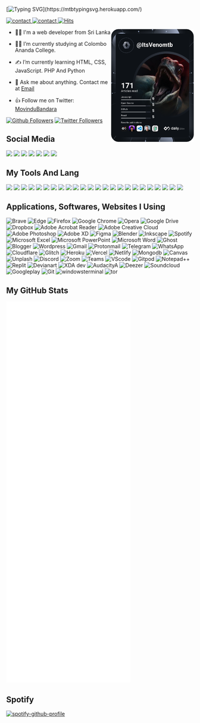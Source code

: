 [![Typing SVG](https://readme-typing-svg.herokuapp.com?font=Play&size=32&color=C8C8C8&lines=Hi+I'm+Movindu+Bandara.)](https://mtbtypingsvg.herokuapp.com/)

<a href="#"> ![contact](https://img.shields.io/badge/Contact%20me-On%20Telegram-blue) </a>
<a href="https://movindu.codes">![contact](https://img.shields.io/badge/Visit%20Web-movindu.codes-red) </a>
[![Hits](https://hits.seeyoufarm.com/api/count/incr/badge.svg?url=https%3A%2F%2Fgithub.com%2FMovindutb&count_bg=%239673DF&title_bg=%23555555&icon=github.svg&icon_color=%23E7E7E7&title=Hits&edge_flat=false)](https://github.com/Movindutb)

<img width="44%" align="right" alt="Github" src="https://github.com/Movindutb/Movindutb/raw/main/devcard.svg" />

- 👨‍💻 I'm a web developer from Sri Lanka

- 👩‍🎓 I’m currently studying at Colombo Ananda College.

- ✍ I’m currently learning HTML, CSS, JavaScript. PHP And Python

- 💬 Ask me about anything. Contact me at <a href=mailto:me@movindu.codes>Email</a>

- 👍 Follow me on Twitter:  <a href="https://twitter.com/MovinduBandara">MovinduBandara</a>

[![Github Followers](https://img.shields.io/github/followers/Movindutb?style=social)](https://github.com/Movindutb)
[![Twitter Followers](https://img.shields.io/twitter/follow/MovinduBandara?label=Followers&style=social)](https://twitter.com/MovinduBandara)

##  Social  Media

<a href="https://www.instagram.com/itsmovindutb/"><img width="5%" href="#" src="https://www.vectorlogo.zone/logos/instagram/instagram-tile.svg"></a>
<a href="https://pin.it/5xz1CPV"><img width="5%" href="#" src="https://www.vectorlogo.zone/logos/pinterest/pinterest-tile.svg"></a>
<a href="https://twitter.com/MovinduBandara"><img width="5%" href="#" src="https://www.vectorlogo.zone/logos/twitter/twitter-tile.svg"></a>
<a href="https://github.com/Movindutb"><img width="5%" href="#" src="https://www.vectorlogo.zone/logos/github/github-tile.svg"></a>
<a href="https://discordapp.com/users/EN-J0Y#5504"><img width="5%" href="#" src="https://www.vectorlogo.zone/logos/discordapp/discordapp-tile.svg"></a>
<a href="https://www.twitch.tv/itsvenomtb"><img width="5%" href="#" src="https://www.vectorlogo.zone/logos/twitch/twitch-tile.svg"></a>
<a href="https://open.spotify.com/user/31qupi4m7yencnyxl7ilnbclk6km"><img width="5%" href="#" src="https://www.vectorlogo.zone/logos/spotify/spotify-tile.svg"></a>

## My Tools And Lang 

  <code><img width="5%"  src="https://www.vectorlogo.zone/logos/w3_html5/w3_html5-icon.svg"></code>
    <code><img width="5%"  src="https://www.vectorlogo.zone/logos/w3_css/w3_css-icon.svg"></code>
  <code><img width="5%"  src="https://www.vectorlogo.zone/logos/javascript/javascript-icon.svg"></code>
  <code><img width="5%"  src="https://www.vectorlogo.zone/logos/python/python-icon.svg"></code>
      <code><img width="5%"  src="https://www.vectorlogo.zone/logos/nodejs/nodejs-icon.svg"></code>
        <code><img width="5%"  src="https://www.vectorlogo.zone/logos/sass-lang/sass-lang-icon.svg"></code>
    <code><img width="5%"  src="https://www.vectorlogo.zone/logos/github/github-icon.svg"></code>
  <code><img width="5%"  src="https://www.vectorlogo.zone/logos/git-scm/git-scm-icon.svg"></code>
    <code><img width="5%"  src="https://www.vectorlogo.zone/logos/gitlab/gitlab-icon.svg"></code>
   <code><img width="5%"  src="https://www.vectorlogo.zone/logos/google_cloud/google_cloud-icon.svg"></code>
    <code><img width="5%"  src="https://www.vectorlogo.zone/logos/google/google-icon.svg"></code>
        <code><img width="5%"  src="https://www.vectorlogo.zone/logos/bracketsio/bracketsio-icon.svg"></code>
    <code><img width="5%"  src="https://www.vectorlogo.zone/logos/blogger/blogger-icon.svg"></code>
        <code><img width="5%"  src="https://www.vectorlogo.zone/logos/spotify/spotify-icon.svg"></code>
    <code><img width="5%"  src="https://www.vectorlogo.zone/logos/android/android-icon.svg"></code>
        <code><img width="5%"  src="https://www.vectorlogo.zone/logos/microsoft/microsoft-icon.svg"></code>
        <code><img width="5%"  src="https://www.vectorlogo.zone/logos/flarum/flarum-icon.svg"></code>
        <code><img width="5%"  src="https://www.vectorlogo.zone/logos/gravatar/gravatar-icon.svg"></code>
        <code><img width="5%"  src="https://www.vectorlogo.zone/logos/reactjs/reactjs-icon.svg"></code>
        <code><img width="5%"  src="https://www.vectorlogo.zone/logos/ampproject/ampproject-icon.svg"></code>
        <code><img width="5%"  src="https://www.vectorlogo.zone/logos/producthunt/producthunt-icon.svg"></code>
        <code><img width="5%"  src="https://www.vectorlogo.zone/logos/vuejs/vuejs-icon.svg"></code>
        <code><img width="5%"  src="https://www.vectorlogo.zone/logos/digitalocean/digitalocean-icon.svg"></code>
        <code><img width="5%"  src="https://www.vectorlogo.zone/logos/canva/canva-icon.svg"></code>
                
## Applications, Softwares, Websites I Using

![Brave](https://img.shields.io/badge/Brave-FB542B?style=for-the-badge&logo=Brave&logoColor=white)
![Edge](https://img.shields.io/badge/Edge-0078D7?style=for-the-badge&logo=Microsoft-edge&logoColor=white)
![Firefox](https://img.shields.io/badge/Firefox-FF7139?style=for-the-badge&logo=Firefox-Browser&logoColor=white)
![Google Chrome](https://img.shields.io/badge/Google%20Chrome-4285F4?style=for-the-badge&logo=GoogleChrome&logoColor=white)
![Opera](https://img.shields.io/badge/Opera-FF1B2D?style=for-the-badge&logo=Opera&logoColor=white)
![Google Drive](https://img.shields.io/badge/Google%20Drive-4285F4?style=for-the-badge&logo=googledrive&logoColor=white)
![Dropbox](https://img.shields.io/badge/Dropbox-%233B4D98.svg?style=for-the-badge&logo=Dropbox&logoColor=white)
![Adobe Acrobat Reader](https://img.shields.io/badge/Adobe%20Acrobat%20Reader-EC1C24.svg?style=for-the-badge&logo=Adobe%20Acrobat%20Reader&logoColor=white)
![Adobe Creative Cloud](https://img.shields.io/badge/Adobe%20Creative%20Cloud-DA1F26.svg?style=for-the-badge&logo=Adobe%20Creative%20Cloud&logoColor=white)
![Adobe Photoshop](https://img.shields.io/badge/adobephotoshop-%2331A8FF.svg?style=for-the-badge&logo=adobephotoshop&logoColor=white)
![Adobe XD](https://img.shields.io/badge/Adobe%20XD-470137?style=for-the-badge&logo=Adobe%20XD&logoColor=#FF61F6)
![Figma](https://img.shields.io/badge/figma-%23F24E1E.svg?style=for-the-badge&logo=figma&logoColor=white)
![Blender](https://img.shields.io/badge/blender-%23F5792A.svg?style=for-the-badge&logo=blender&logoColor=white)
![Inkscape](https://img.shields.io/badge/Inkscape-e0e0e0?style=for-the-badge&logo=inkscape&logoColor=080A13)
![Spotify](https://img.shields.io/badge/Spotify-1ED760?style=for-the-badge&logo=spotify&logoColor=white)
![Microsoft Excel](https://img.shields.io/badge/Microsoft_Excel-217346?style=for-the-badge&logo=microsoft-excel&logoColor=white)
![Microsoft PowerPoint](https://img.shields.io/badge/Microsoft_PowerPoint-B7472A?style=for-the-badge&logo=microsoft-powerpoint&logoColor=white)
![Microsoft Word](https://img.shields.io/badge/Microsoft_Word-2B579A?style=for-the-badge&logo=microsoft-word&logoColor=white)
![Ghost](https://img.shields.io/badge/Ghost-000?style=for-the-badge&logo=ghost&logoColor=white)
![Blogger](https://img.shields.io/badge/Blogger-FF5722?style=for-the-badge&logo=blogger&logoColor=white)
![Wordpress](https://img.shields.io/badge/Wordpress-21759B?style=for-the-badge&logo=wordpress&logoColor=white)
![Gmail](https://img.shields.io/badge/Gmail-D14836?style=for-the-badge&logo=gmail&logoColor=white)
![Protonmail](https://img.shields.io/badge/ProtonMail-8B89CC?style=for-the-badge&logo=protonmail&logoColor=white)
![Telegram](https://img.shields.io/badge/Telegram-2CA5E0?style=for-the-badge&logo=telegram&logoColor=white)
![WhatsApp](https://img.shields.io/badge/WhatsApp-25D366?style=for-the-badge&logo=whatsapp&logoColor=white)
![Cloudflare](https://img.shields.io/badge/Cloudflare-F38020?style=for-the-badge&logo=Cloudflare&logoColor=white)
![Glitch](https://img.shields.io/badge/Glitch-2800ff?style=for-the-badge&logo=glitch&logoColor=white)
![Heroku](https://img.shields.io/badge/Heroku-430098?style=for-the-badge&logo=heroku&logoColor=white)
![Vercel](https://img.shields.io/badge/Vercel-000000?style=for-the-badge&logo=vercel&logoColor=white)
![Netlify](https://img.shields.io/badge/Netlify-00C7B7?style=for-the-badge&logo=netlify&logoColor=white)
![Mongodb](https://img.shields.io/badge/MongoDB-4EA94B?style=for-the-badge&logo=mongodb&logoColor=white)
![Canvas](https://img.shields.io/badge/Canva-%2300C4CC.svg?&style=for-the-badge&logo=Canva&logoColor=white)
![Unplash](https://img.shields.io/badge/Unsplash-000000?style=for-the-badge&logo=Unsplash&logoColor=white)
![Discord](https://img.shields.io/badge/Discord-5865F2?style=for-the-badge&logo=discord&logoColor=white)
![Zoom](https://img.shields.io/badge/Zoom-2D8CFF?style=for-the-badge&logo=zoom&logoColor=whit)
![Teams](https://img.shields.io/badge/Microsoft_Teams-6264A7?style=for-the-badge&logo=microsoft-teams&logoColor=white)
![VScode](https://img.shields.io/badge/VSCode-0078D4?style=for-the-badge&logo=visual%20studio%20code&logoColor=white)
![Gitpod](https://img.shields.io/badge/Gitpod-000000?style=for-the-badge&logo=gitpod&logoColor=#FFAE33)
![Notepad++](https://img.shields.io/badge/Notepad++-90E59A.svg?style=for-the-badge&logo=notepad%2B%2B&logoColor=black)
![Replit](https://img.shields.io/badge/replit-667881?style=for-the-badge&logo=replit&logoColor=white)
![Devianart](https://img.shields.io/badge/DeviantArt-05CC47?style=for-the-badge&logo=deviantart&logoColor=white)
![XDA dev](https://img.shields.io/badge/xda%20developers-2DAAE9?style=for-the-badge&logo=xda-developers&logoColor=white)
![AudacityA](https://img.shields.io/badge/Audacity-0000CC?style=for-the-badge&logo=audacity&logoColor=white)
![Deezer](https://img.shields.io/badge/Deezer-FEAA2D?style=for-the-badge&logo=deezer&logoColor=white)
![Soundcloud](https://img.shields.io/badge/SoundCloud-FF3300?style=for-the-badge&logo=soundcloud&logoColor=white)
![Googleplay](https://img.shields.io/badge/Google_Play-414141?style=for-the-badge&logo=google-play&logoColor=white)
![Git](https://img.shields.io/badge/GIT-E44C30?style=for-the-badge&logo=git&logoColor=white)
![windowsterminal](https://img.shields.io/badge/windows%20terminal-4D4D4D?style=for-the-badge&logo=windows%20terminal&logoColor=white)
![tor](https://img.shields.io/badge/Tor_Browser-7D4698?style=for-the-badge&logo=Tor-Browser&logoColor=white)

## My GitHub Stats

<img src="https://github.com/Movindutb/Movindutb/blob/main/github-metrics.svg" alt="Metrics">

## Spotify

[![spotify-github-profile](https://spotify-github-profile.vercel.app/api/view?uid=31qupi4m7yencnyxl7ilnbclk6km&cover_image=true&theme=default&bar_color_cover=true)](https://spotify-github-profile.vercel.app/api/view?uid=31qupi4m7yencnyxl7ilnbclk6km&redirect=true) 
